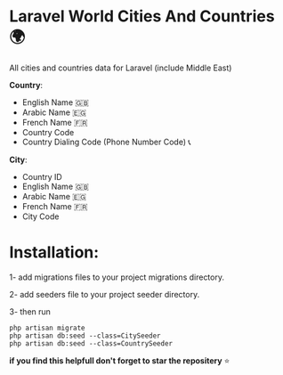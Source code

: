 # Laravel World Cities And Countries :earth_africa:	
All cities and countries data for Laravel (include Middle East) 

**Country**:
- English Name :uk:	
- Arabic Name :egypt:	
- French Name :fr:	
- Country Code
- Country Dialing Code (Phone Number Code) :telephone_receiver:

**City**: 
- Country ID
- English Name :uk:	
- Arabic Name :egypt:	
- French Name :fr:	
- City Code

# **Installation**:

1- add migrations files to your project migrations directory.

2- add seeders file to your project seeder directory.

3- then run 

```
php artisan migrate
php artisan db:seed --class=CitySeeder
php artisan db:seed --class=CountrySeeder
```
**if you find this helpfull don't forget to star the repositery** :star:


